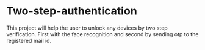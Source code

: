 # Two-step-authentication
This project will help the user to unlock any devices by two step verification. 
First with the face recognition and second by sending otp to the registered mail id.
